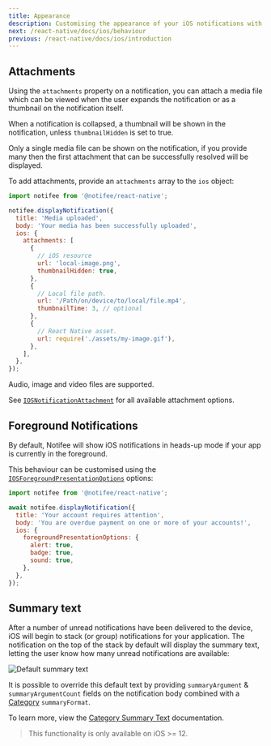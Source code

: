 ```yaml
---
title: Appearance
description: Customising the appearance of your iOS notifications with Notifee.
next: /react-native/docs/ios/behaviour
previous: /react-native/docs/ios/introduction
---
```


## Attachments

Using the `attachments` property on a notification, you can attach a media file which can be viewed when the user expands
the notification or as a thumbnail on the notification itself.

When a notification is collapsed, a thumbnail will be shown in the notification, unless `thumbnailHidden` is set to true.

Only a single media file can be shown on the notification, if you provide many then the first attachment that can be successfully resolved will be displayed.

To add attachments, provide an `attachments` array to the `ios` object:

```js
import notifee from '@notifee/react-native';

notifee.displayNotification({
  title: 'Media uploaded',
  body: 'Your media has been successfully uploaded',
  ios: {
    attachments: [
      {
        // iOS resource
        url: 'local-image.png',
        thumbnailHidden: true,
      },
      {
        // Local file path.
        url: '/Path/on/device/to/local/file.mp4',
        thumbnailTime: 3, // optional
      },
      {
        // React Native asset.
        url: require('./assets/my-image.gif'),
      },
    ],
  },
});
```

Audio, image and video files are supported.

See [`IOSNotificationAttachment`](/react-native/reference/iosnotificationattachment) for all available attachment options.

## Foreground Notifications

By default, Notifee will show iOS notifications in heads-up mode if your app is currently in the foreground.

This behaviour can be customised using the [`IOSForegroundPresentationOptions`](/react-native/reference/iosforegroundpresentationoptions) options:

```js
import notifee from '@notifee/react-native';

await notifee.displayNotification({
  title: 'Your account requires attention',
  body: 'You are overdue payment on one or more of your accounts!',
  ios: {
    foregroundPresentationOptions: {
      alert: true,
      badge: true,
      sound: true,
    },
  },
});
```

## Summary text

After a number of unread notifications have been delivered to the device, iOS will begin to stack (or group) notifications for your
application. The notification on the top of the stack by default will display the summary text, letting the user know how many
unread notifications are available:

![Default summary text](https://images.prismic.io/invertase/8d3cc19e-5cb9-41a4-9c55-1d03c975043e_ios-summary-text-default.png?auto=compress,format)

It is possible to override this default text by providing `summaryArgument` & `summaryArgumentCount` fields
on the notification body combined with a [Category](/react-native/docs/ios/categories) `summaryFormat`.

To learn more, view the [Category Summary Text](/react-native/docs/ios/categories#category-summary-text)
documentation.

> This functionality is only available on iOS >= 12.
